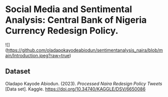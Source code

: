 # Social Media and Sentimental Analysis: Central Bank of Nigeria Currency Redesign Policy.
![] (https://github.com/oladapokayodeabiodun/sentimentanalysis_naira/blob/main/Introduction.jpeg?raw=true)
## Dataset
Oladapo Kayode Abiodun. (2023). <i>Processed Naira Redesign Policy Tweets</i> [Data set]. Kaggle. https://doi.org/10.34740/KAGGLE/DSV/6650086
